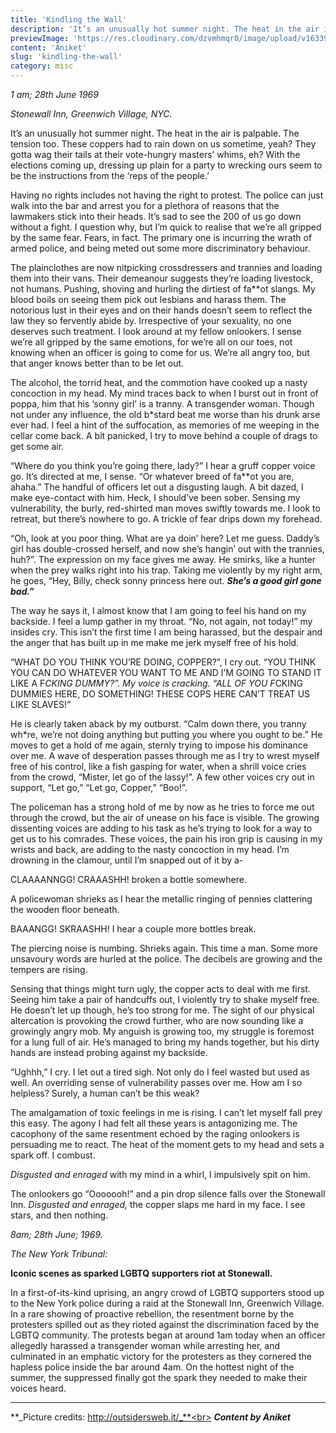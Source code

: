 ```yaml
---
title: 'Kindling the Wall'
description: 'It’s an unusually hot summer night. The heat in the air is palpable. The tension too. These coppers had...'
previewImage: 'https://res.cloudinary.com/dzvmhmqr0/image/upload/v1633974092/Articles%20Cover%20Image/Kindling_the_Wall_n4z8qh.jpg'
content: 'Aniket'
slug: 'kindling-the-wall'
category: misc
---
```


_1 am; 28th June 1969_

_Stonewall Inn, Greenwich Village, NYC._

It’s an unusually hot summer night. The heat in the air is palpable. The tension too. These coppers had to rain down on us sometime, yeah? They gotta wag their tails at their vote-hungry masters’ whims, eh? With the elections coming up, dressing up plain for a party to wrecking ours seem to be the instructions from the ‘reps of the people.’

Having no rights includes not having the right to protest. The police can just walk into the bar and arrest you for a plethora of reasons that the lawmakers stick into their heads. It’s sad to see the 200 of us go down without a fight. I question why, but I’m quick to realise that we’re all gripped by the same fear. Fears, in fact. The primary one is incurring the wrath of armed police, and being meted out some more discriminatory behaviour.

The plainclothes are now nitpicking crossdressers and trannies and loading them into their vans. Their demeanour suggests they’re loading livestock, not humans. Pushing, shoving and hurling the dirtiest of fa\*\*ot slangs. My blood boils on seeing them pick out lesbians and harass them. The notorious lust in their eyes and on their hands doesn’t seem to reflect the law they so fervently abide by. Irrespective of your sexuality, no one deserves such treatment. I look around at my fellow onlookers. I sense we’re all gripped by the same emotions, for we’re all on our toes, not knowing when an officer is going to come for us. We’re all angry too, but that anger knows better than to be let out.

The alcohol, the torrid heat, and the commotion have cooked up a nasty concoction in my head. My mind traces back to when I burst out in front of poppa, him that his ‘sonny girl’ is a tranny. A transgender woman. Though not under any influence, the old b\*stard beat me worse than his drunk arse ever had. I feel a hint of the suffocation, as memories of me weeping in the cellar come back. A bit panicked, I try to move behind a couple of drags to get some air.

“Where do you think you’re going there, lady?” I hear a gruff copper voice go. It’s directed at me, I sense. “Or whatever breed of fa\*\*ot you are, ahaha.” The handful of officers let out a disgusting laugh. A bit dazed, I make eye-contact with him. Heck, I should’ve been sober. Sensing my vulnerability, the burly, red-shirted man moves swiftly towards me. I look to retreat, but there’s nowhere to go. A trickle of fear drips down my forehead.

“Oh, look at you poor thing. What are ya doin’ here? Let me guess. Daddy’s girl has double-crossed herself, and now she’s hangin’ out with the trannies, huh?”. The expression on my face gives me away. He smirks, like a hunter when the prey walks right into his trap. Taking me violently by my right arm, he goes, “Hey, Billy, check sonny princess here out. **_She’s a good girl gone bad.”_**

The way he says it, I almost know that I am going to feel his hand on my backside. I feel a lump gather in my throat. “No, not again, not today!” my insides cry. This isn’t the first time I am being harassed, but the despair and the anger that has built up in me make me jerk myself free of his hold.

“WHAT DO YOU THINK YOU’RE DOING, COPPER?”, I cry out. “YOU THINK YOU CAN DO WHATEVER YOU WANT TO ME AND I’M GOING TO STAND IT LIKE A F*CKING DUMMY?”. My voice is cracking. “ALL OF YOU F*CKING DUMMIES HERE, DO SOMETHING! THESE COPS HERE CAN’T TREAT US LIKE SLAVES!”

He is clearly taken aback by my outburst. “Calm down there, you tranny wh\*re, we’re not doing anything but putting you where you ought to be.” He moves to get a hold of me again, sternly trying to impose his dominance over me. A wave of desperation passes through me as I try to wrest myself free of his control, like a fish gasping for water, when a shrill voice cries from the crowd, “Mister, let go of the lassy!”. A few other voices cry out in support, “Let go,” “Let go, Copper,” “Boo!”.

The policeman has a strong hold of me by now as he tries to force me out through the crowd, but the air of unease on his face is visible. The growing dissenting voices are adding to his task as he’s trying to look for a way to get us to his comrades. These voices, the pain his iron grip is causing in my wrists and back, are adding to the nasty concoction in my head. I’m drowning in the clamour, until I’m snapped out of it by a-

CLAAAANNGG! CRAAASHH! broken a bottle somewhere.

A policewoman shrieks as I hear the metallic ringing of pennies clattering the wooden floor beneath.

BAAANGG! SKRAASHH! I hear a couple more bottles break.

The piercing noise is numbing. Shrieks again. This time a man. Some more unsavoury words are hurled at the police. The decibels are growing and the tempers are rising.

Sensing that things might turn ugly, the copper acts to deal with me first. Seeing him take a pair of handcuffs out, I violently try to shake myself free. He doesn’t let up though, he’s too strong for me. The sight of our physical altercation is provoking the crowd further, who are now sounding like a growingly angry mob. My anguish is growing too, my struggle is foremost for a lung full of air. He’s managed to bring my hands together, but his dirty hands are instead probing against my backside.

“Ughhh,” I cry. I let out a tired sigh. Not only do I feel wasted but used as well. An overriding sense of vulnerability passes over me. How am I so helpless? Surely, a human can’t be this weak?

The amalgamation of toxic feelings in me is rising. I can’t let myself fall prey this easy. The agony I had felt all these years is antagonizing me. The cacophony of the same resentment echoed by the raging onlookers is persuading me to react. The heat of the moment gets to my head and sets a spark off. I combust.

_Disgusted and enraged_ with my mind in a whirl, I impulsively spit on him.

The onlookers go “Ooooooh!” and a pin drop silence falls over the Stonewall Inn. _Disgusted and enraged,_ the copper slaps me hard in my face. I see stars, and then nothing.

_8am; 28th June; 1969._

_The New York Tribunal:_

**Iconic scenes as sparked LGBTQ supporters riot at Stonewall.**

In a first-of-its-kind uprising, an angry crowd of LGBTQ supporters stood up to the New York police during a raid at the Stonewall Inn, Greenwich Village. In a rare showing of proactive rebellion, the resentment borne by the protesters spilled out as they rioted against the discrimination faced by the LGBTQ community. The protests began at around 1am today when an officer allegedly harassed a transgender woman while arresting her, and culminated in an emphatic victory for the protesters as they cornered the hapless police inside the bar around 4am. On the hottest night of the summer, the suppressed finally got the spark they needed to make their voices heard.

---

**_Picture credits: http://outsidersweb.it/_**<br>
**_Content by Aniket_**
